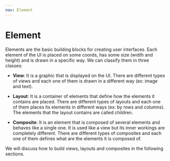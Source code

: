 ```yaml
---
nav: Element
---
```


# Element

Elements are the basic building blocks for creating user interfaces. Each element of the UI is placed on some coords, has some size (width and height) and is drawn in a specific way. We can classify them in three classes:

- **View**: It is a graphic that is displayed on the UI. There are different types of views and each one of them is drawn in a different way (ex: image and text).

- **Layout**: It is a container of elements that define how the elements it contains are placed. There are different types of layouts and each one of them places its elements in different ways (ex: by rows and columns). The elements that the layout contains are called children.

- **Composite**: It is an element that is composed of several elements and behaves like a single one. It is used like a view but its inner workings are completely different. There are different types of composites and each one of them defines what are the elements it is composed of.

We will discuss how to build views, layouts and composites in the following sections.
